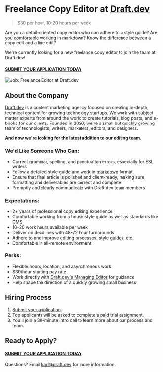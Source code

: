 # Freelance Copy Editor at [Draft.dev](https://draft.dev/)
> $30 per hour, 10-20 hours per week

Are you a detail-oriented copy editor who can adhere to a style guide? Are you comfortable working in markdown? Know the difference between a copy edit and a line edit?

We're currently looking for a new freelance copy editor to join the team at Draft.dev!

#### [SUBMIT YOUR APPLICATION TODAY](https://airtable.com/shrIZn1T6KMJn4n3v)

![Job: Freelance Editor at Draft.dev](https://draft.dev/learn/assets/posts/img_0990.png)

## About the Company
[Draft.dev](https://draft.dev/) is a content marketing agency focused on creating in-depth, technical content for growing technology startups. We work with subject matter experts from around the world to create tutorials, blog posts, and e-books for our clients. Founded in 2020, we're a small but quickly growing team of technologists, writers, marketers, editors, and designers.

**And now we're looking for the latest addition to our editing team.**

### We'd Like Someone Who Can:
- Correct grammar, spelling, and punctuation errors, especially for ESL writers
- Follow a detailed style guide and work in [markdown](https://www.markdownguide.org/) format.
- Ensure that final article is polished and client-ready, making sure formatting and deliverables are correct and complete
- Promptly and clearly communicate with Draft.dev team members

### Expectations:
- 2+ years of professional copy editing experience
- Comfortable working from a house style guide as well as standards like CMS
- 10–20 work hours available per week
- Deliver on deadlines with 48-72 hour turnarounds
- Adhere to and improve editing processes, style guides, etc.
- Comfortable in all-remote environment

### Perks:
- Flexible hours, location, and asynchronous work
- $30/hour starting pay rate
- Work directly with [Draft.dev's Managing Editor](https://www.linkedin.com/in/chriswolfgang/) for guidance
- Help shape the direction of a quickly growing small business

## Hiring Process
1. [Submit your application](https://airtable.com/shrIZn1T6KMJn4n3v).
2. Top applicants will be asked to complete a paid trial assignment.
3. You'll join a 30-minute intro call to learn more about our process and team.

## Ready to Apply?

#### [SUBMIT YOUR APPLICATION TODAY](https://airtable.com/shrIZn1T6KMJn4n3v)

Questions? Email [karl@draft.dev](mailto:karl@draft.dev) for more information.
